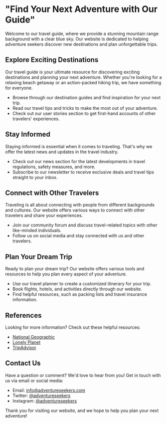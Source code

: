 <!--font:Poppins-->

# "Find Your Next Adventure with Our Guide"

Welcome to our travel guide, where we provide a stunning mountain range background with a clear blue sky. Our website is dedicated to helping adventure seekers discover new destinations and plan unforgettable trips.

## Explore Exciting Destinations

Our travel guide is your ultimate resource for discovering exciting destinations and planning your next adventure. Whether you're looking for a relaxing beach getaway or an action-packed hiking trip, we have something for everyone.

- Browse through our destination guides and find inspiration for your next trip.
- Read our travel tips and tricks to make the most out of your adventure.
- Check out our user stories section to get first-hand accounts of other travelers' experiences.

## Stay Informed

Staying informed is essential when it comes to traveling. That's why we offer the latest news and updates in the travel industry.

- Check out our news section for the latest developments in travel regulations, safety measures, and more.
- Subscribe to our newsletter to receive exclusive deals and travel tips straight to your inbox.

## Connect with Other Travelers

Traveling is all about connecting with people from different backgrounds and cultures. Our website offers various ways to connect with other travelers and share your experiences.

- Join our community forum and discuss travel-related topics with other like-minded individuals.
- Follow us on social media and stay connected with us and other travelers.

## Plan Your Dream Trip

Ready to plan your dream trip? Our website offers various tools and resources to help you plan every aspect of your adventure.

- Use our travel planner to create a customized itinerary for your trip.
- Book flights, hotels, and activities directly through our website.
- Find helpful resources, such as packing lists and travel insurance information.

## References

Looking for more information? Check out these helpful resources:

- [National Geographic](#)
- [Lonely Planet](#)
- [TripAdvisor](#)

## Contact Us

Have a question or comment? We'd love to hear from you! Get in touch with us via email or social media:

- Email: info@adventureseekers.com
- Twitter: [@adventureseekers](#)
- Instagram: [@adventureseekers](#)

Thank you for visiting our website, and we hope to help you plan your next adventure!

<!--

Write me content for website with wallpaper which alt text is:

"A mountain range with a clear blue sky"

The name/title of the page should not be 1:1 copy of the alt text but rather a real content of the website which is using this wallpaper.

- Use markdown format 
- Start with heading
- Heading should be short and concise
- The content should look like a real website 
- The website should not be about the wallpaper, wallpaper is just a related background
- Heading should be contain work "wallpaper" or "background"
- Include real sections like references, contact, user stories, etc. use things relevant to the page purpose.
- Feel free to use structure like headings, bullets, numbering, blockquotes, paragraphs, horizontal lines, etc.
- You can use formatting like bold or _italic_
- You can include UTF-8 emojis
- Links should be only #hash anchors (and you can refer to the document itself)
- Do not include images


---


# Explore the Majestic Mountains - Wallpaper for Adventure Seekers

Welcome to our website, where we offer a breathtaking wallpaper featuring a mountain range with a clear blue sky. Our website is dedicated to adventure seekers who love exploring the great outdoors and want to stay up-to-date on the latest travel trends.

## Discover Your Next Adventure

Our website is your ultimate guide to discovering new destinations, planning your next trip, and learning about different cultures around the world. Whether you're an experienced traveler or a novice, we have something for everyone.

- Browse through our destination guides and find inspiration for your next adventure.
- Read our travel tips and tricks to make the most out of your trip.
- Check out our user stories section to get first-hand accounts of other travelers' experiences.

## Stay Up-to-Date

We know that staying informed is key when it comes to traveling. That's why we offer the latest news and updates in the travel industry.

- Check out our news section for the latest developments in travel regulations, safety measures, and more.
- Subscribe to our newsletter to receive exclusive deals and travel tips straight to your inbox.

## Connect with Other Travelers

Traveling is all about connecting with people from different backgrounds and cultures. Our website offers various ways to connect with other travelers and share your experiences.

- Join our community forum and discuss travel-related topics with other like-minded individuals.
- Follow us on social media and stay connected with us and other travelers.

## References

Looking for more information? Check out these helpful resources:

- [National Geographic](#)
- [Lonely Planet](#)
- [TripAdvisor](#)

## Contact Us

Have a question or comment? We'd love to hear from you! Get in touch with us via email or social media:

- Email: info@adventureseekers.com
- Twitter: [@adventureseekers](#)
- Instagram: [@adventureseekers](#)

Thank you for visiting our website, and we hope to see you on your next adventure!


---


Heading should not include word "wallpaper". The website should not be about the wallpaper itself, wallpaper is just a related background, rewrite whole content.


---


# Discover New Adventures with Our Travel Website

Welcome to our travel website, where we offer a stunning background featuring a mountain range with a clear blue sky. Our website is dedicated to helping adventure seekers discover new destinations and plan unforgettable trips.

## Explore Exciting Destinations

Our website is your ultimate guide to discovering new destinations and planning your next adventure. Whether you're looking for a relaxing beach getaway or an action-packed hiking trip, we have something for everyone.

- Browse through our destination guides and find inspiration for your next trip.
- Read our travel tips and tricks to make the most out of your adventure.
- Check out our user stories section to get first-hand accounts of other travelers' experiences.

## Stay Informed

We know that staying informed is essential when it comes to traveling. That's why we offer the latest news and updates in the travel industry.

- Check out our news section for the latest developments in travel regulations, safety measures, and more.
- Subscribe to our newsletter to receive exclusive deals and travel tips straight to your inbox.

## Connect with Other Travelers

Traveling is all about connecting with people from different backgrounds and cultures. Our website offers various ways to connect with other travelers and share your experiences.

- Join our community forum and discuss travel-related topics with other like-minded individuals.
- Follow us on social media and stay connected with us and other travelers.

## Plan Your Dream Trip

Ready to plan your dream trip? Our website offers various tools and resources to help you plan every aspect of your adventure.

- Use our travel planner to create a customized itinerary for your trip.
- Book flights, hotels, and activities directly through our website.
- Find helpful resources, such as packing lists and travel insurance information.

## References

Looking for more information? Check out these helpful resources:

- [National Geographic](#)
- [Lonely Planet](#)
- [TripAdvisor](#)

## Contact Us

Have a question or comment? We'd love to hear from you! Get in touch with us via email or social media:

- Email: info@adventureseekers.com
- Twitter: [@adventureseekers](#)
- Instagram: [@adventureseekers](#)

Thank you for visiting our website, and we hope to help you plan your next adventure!


---


Heading is too long, rewrite whole content.


---


# Discover New Adventures with Our Travel Guide

Welcome to our travel guide, where we offer a stunning mountain range background with a clear blue sky. Our website is dedicated to helping adventure seekers discover new destinations and plan unforgettable trips.

## Explore Exciting Destinations

Our travel guide is your ultimate resource for discovering new destinations and planning your next adventure. Whether you're looking for a relaxing beach getaway or an action-packed hiking trip, we have something for everyone.

- Browse through our destination guides and find inspiration for your next trip.
- Read our travel tips and tricks to make the most out of your adventure.
- Check out our user stories section to get first-hand accounts of other travelers' experiences.

## Stay Informed

Staying informed is essential when it comes to traveling. That's why we offer the latest news and updates in the travel industry.

- Check out our news section for the latest developments in travel regulations, safety measures, and more.
- Subscribe to our newsletter to receive exclusive deals and travel tips straight to your inbox.

## Connect with Other Travelers

Traveling is all about connecting with people from different backgrounds and cultures. Our website offers various ways to connect with other travelers and share your experiences.

- Join our community forum and discuss travel-related topics with other like-minded individuals.
- Follow us on social media and stay connected with us and other travelers.

## Plan Your Dream Trip

Ready to plan your dream trip? Our website offers various tools and resources to help you plan every aspect of your adventure.

- Use our travel planner to create a customized itinerary for your trip.
- Book flights, hotels, and activities directly through our website.
- Find helpful resources, such as packing lists and travel insurance information.

## References

Looking for more information? Check out these helpful resources:

- [National Geographic](#)
- [Lonely Planet](#)
- [TripAdvisor](#)

## Contact Us

Have a question or comment? We'd love to hear from you! Get in touch with us via email or social media:

- Email: info@adventureseekers.com
- Twitter: [@adventureseekers](#)
- Instagram: [@adventureseekers](#)

Thank you for visiting our website, and we hope to help you plan your next adventure!


---


Heading is too long, rewrite whole content.


---


# Discover Your Next Adventure with Our Travel Guide

Welcome to our travel guide, where we provide a stunning mountain range background with a clear blue sky. Our website is dedicated to helping adventure seekers discover new destinations and plan unforgettable trips.

## Explore Exciting Destinations

Our travel guide is your ultimate resource for discovering exciting destinations and planning your next adventure. Whether you're looking for a relaxing beach getaway or an action-packed hiking trip, we have something for everyone.

- Browse through our destination guides and find inspiration for your next trip.
- Read our travel tips and tricks to make the most out of your adventure.
- Check out our user stories section to get first-hand accounts of other travelers' experiences.

## Stay Informed

Staying informed is essential when it comes to traveling. That's why we offer the latest news and updates in the travel industry.

- Check out our news section for the latest developments in travel regulations, safety measures, and more.
- Subscribe to our newsletter to receive exclusive deals and travel tips straight to your inbox.

## Connect with Other Travelers

Traveling is all about connecting with people from different backgrounds and cultures. Our website offers various ways to connect with other travelers and share your experiences.

- Join our community forum and discuss travel-related topics with other like-minded individuals.
- Follow us on social media and stay connected with us and other travelers.

## Plan Your Dream Trip

Ready to plan your dream trip? Our website offers various tools and resources to help you plan every aspect of your adventure.

- Use our travel planner to create a customized itinerary for your trip.
- Book flights, hotels, and activities directly through our website.
- Find helpful resources, such as packing lists and travel insurance information.

## References

Looking for more information? Check out these helpful resources:

- [National Geographic](#)
- [Lonely Planet](#)
- [TripAdvisor](#)

## Contact Us

Have a question or comment? We'd love to hear from you! Get in touch with us via email or social media:

- Email: info@adventureseekers.com
- Twitter: [@adventureseekers](#)
- Instagram: [@adventureseekers](#)

Thank you for visiting our website, and we hope to help you plan your next adventure!


---


Write me a Google font which is best fitting for the website.

Pick from the list:
- IBM Plex Sans
- Futura
- Montserrat
- Roboto
- Orbitron
- Raleway
- Poppins
- Lato
- Barlow Condensed
- Exo 2
- Lobster
- Inter
- Great Vibes
- Dancing Script
- Open Sans
- Alegreya
- Playfair Display


Write just the font name nothing else.


---


Poppins

-->
